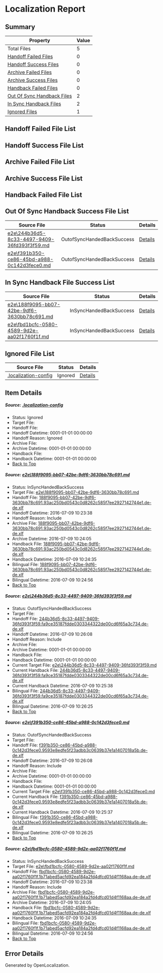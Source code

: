 # <a name='report-top'></a> Localization Report

## Summary
 Property | Value 
 -------- | ----- 
 Total Files | 5
[ Handoff Failed Files ](#handoff-failed-list)| 0
[ Handoff Success Files ](#handoff-success-list)| 0
[ Archive Failed Files ](#archive-failed-list)| 0
[ Archive Success Files ](#archive-success-list)| 0
[ Handback Failed Files ](#handback-failed-list)| 0
[ Out Of Sync Handback Files ](#outofsync-handback-success-list)| 2
[ In Sync Handback Files ](#insync-handback-success-list)| 2
[ Ignored Files ](#ignored-list)| 1

## <a name='handoff-failed-list'></a> Handoff Failed File List

## <a name='handoff-success-list'></a> Handoff Success File List

## <a name='archive-failed-list'></a> Archive Failed File List

## <a name='archive-success-list'></a> Archive Success File List

## <a name='handback-failed-list'></a> Handback Failed File List

## <a name='outofsync-handback-success-list'></a> Out Of Sync Handback Success File List
 Source File | Status | Details 
 ----------- | ------ | ------- 
 [e2e\244b36d5-8c33-4497-9409-36fd393f3f59.md](https://github.com/OpenLocalizationTestOrg/oltest/blob/b1a8e08f27080398978d5ddb516e51c824b76b92/e2e/244b36d5-8c33-4497-9409-36fd393f3f59.md) | OutofSyncHandedBackSuccess | [Details](#a466077c874c510cd1bf2deab5c128b1cc654afb2)
 [e2e\f391b350-ce86-45bd-a988-0c142d3fece0.md](https://github.com/OpenLocalizationTestOrg/oltest/blob/b1a8e08f27080398978d5ddb516e51c824b76b92/e2e/f391b350-ce86-45bd-a988-0c142d3fece0.md) | OutofSyncHandedBackSuccess | [Details](#e92ad22262248ff8dd64070588579293f8efe1873)

## <a name='insync-handback-success-list'></a> In Sync Handback File Success List
 Source File | Status | Details 
 ----------- | ------ | ------- 
 [e2e\188f9095-bb07-42be-9df6-3630bb78c691.md](https://github.com/OpenLocalizationTestOrg/oltest/blob/438020ae8918fe1006e6ab8dcbab791003a6fdbb/e2e/188f9095-bb07-42be-9df6-3630bb78c691.md) | InSyncHandedBackSuccess | [Details](#a34b600cc80e4f20a7a08cb568e428d5b1a4fd2c1)
 [e2e\fbd1bcfc-0580-4589-9d2e-aa02f1760f1f.md](https://github.com/OpenLocalizationTestOrg/oltest/blob/438020ae8918fe1006e6ab8dcbab791003a6fdbb/e2e/fbd1bcfc-0580-4589-9d2e-aa02f1760f1f.md) | InSyncHandedBackSuccess | [Details](#ef6c674054aeb8ea00b5985c929ca31c4922a88d4)

## <a name='ignored-list'></a> Ignored File List
 Source File | Status | Details 
 ----------- | ------ | ------- 
 [.localization-config](https://github.com/OpenLocalizationTestOrg/oltest/blob/b1a8e08f27080398978d5ddb516e51c824b76b92/.localization-config) | Ignored | [Details](#3d4f252ac210baf56311d7e97dcc2db10974dbd20)

## Item Details
##### <a name='3d4f252ac210baf56311d7e97dcc2db10974dbd20'></a> Source: [.localization-config](https://github.com/OpenLocalizationTestOrg/oltest/blob/b1a8e08f27080398978d5ddb516e51c824b76b92/.localization-config)
* Status: Ignored
* Target File: 
* Handoff File: 
* Handoff Datetime: 0001-01-01 00:00:00
* Handoff Reason: Ignored
* Archive File: 
* Archive Datetime: 0001-01-01 00:00:00
* Handback File: 
* Handback Datetime: 0001-01-01 00:00:00
* [Back to Top](#report-top)

##### <a name='a34b600cc80e4f20a7a08cb568e428d5b1a4fd2c1'></a> Source: [e2e\188f9095-bb07-42be-9df6-3630bb78c691.md](https://github.com/OpenLocalizationTestOrg/oltest/blob/438020ae8918fe1006e6ab8dcbab791003a6fdbb/e2e/188f9095-bb07-42be-9df6-3630bb78c691.md)
* Status: InSyncHandedBackSuccess
* Target File: [e2e\188f9095-bb07-42be-9df6-3630bb78c691.md](https://github.com/OpenLocalizationTestOrg/oltest-dede-fly/blob/5f7afce806b0f3ef18f2098007b44da872565b14/e2e/188f9095-bb07-42be-9df6-3630bb78c691.md)
* Handoff File: [188f9095-bb07-42be-9df6-3630bb78c691.93ac250bd0543c0d8262c585f7ee2927142744e1.de-de.xlf](https://github.com/OpenLocalizationTestOrg/olhandoff-e2e/blob/ff43e304908d901b68475341c91d46acbafacaa9/ol-handoff/OpenLocalizationTestOrg/oltest-dede-fly/ci/ht/188f9095-bb07-42be-9df6-3630bb78c691.93ac250bd0543c0d8262c585f7ee2927142744e1.de-de.xlf)
* Handoff Datetime: 2016-07-09 10:23:38
* Handoff Reason: Include
* Archive File: [188f9095-bb07-42be-9df6-3630bb78c691.93ac250bd0543c0d8262c585f7ee2927142744e1.de-de.xlf](https://github.com/OpenLocalizationTestOrg/olhandoff-e2e/blob/dde4be8759031d5fb5b9283c358a27e510163c0c/ol-archive/OpenLocalizationTestOrg/oltest-dede-fly/ci/ht/188f9095-bb07-42be-9df6-3630bb78c691.93ac250bd0543c0d8262c585f7ee2927142744e1.de-de.xlf)
* Archive Datetime: 2016-07-09 10:24:05
* Handback File: [188f9095-bb07-42be-9df6-3630bb78c691.93ac250bd0543c0d8262c585f7ee2927142744e1.de-de.xlf](https://github.com/OpenLocalizationTestOrg/olhandback-e2e/blob/ff280b75ca7a3a3c72ce2f3560958b8930d65307/ol-handback/OpenLocalizationTestOrg/oltest-dede-fly/ci/ht/188f9095-bb07-42be-9df6-3630bb78c691.93ac250bd0543c0d8262c585f7ee2927142744e1.de-de.xlf)
* Handback Datetime: 2016-07-09 10:24:35
* Bilingual File: [188f9095-bb07-42be-9df6-3630bb78c691.93ac250bd0543c0d8262c585f7ee2927142744e1.de-de.xlf](https://github.com/OpenLocalizationTestOrg/olhandback-e2e/blob/ff280b75ca7a3a3c72ce2f3560958b8930d65307/ol-handback/OpenLocalizationTestOrg/oltest-dede-fly/ci/ht/188f9095-bb07-42be-9df6-3630bb78c691.93ac250bd0543c0d8262c585f7ee2927142744e1.de-de.xlf)
* Bilingual Datetime: 2016-07-09 10:24:56
* [Back to Top](#report-top)

##### <a name='a466077c874c510cd1bf2deab5c128b1cc654afb2'></a> Source: [e2e\244b36d5-8c33-4497-9409-36fd393f3f59.md](https://github.com/OpenLocalizationTestOrg/oltest/blob/b1a8e08f27080398978d5ddb516e51c824b76b92/e2e/244b36d5-8c33-4497-9409-36fd393f3f59.md)
* Status: OutofSyncHandedBackSuccess
* Target File: 
* Handoff File: [244b36d5-8c33-4497-9409-36fd393f3f59.fa9ce35187fdde0303344322de00cd6f65a3c734.de-de.xlf](https://github.com/OpenLocalizationTestOrg/olhandoff-e2e/blob/63cd002a6211383222537d724dac14ef846c591a/ol-handoff/OpenLocalizationTestOrg/oltest-dede-fly/ci/ht/244b36d5-8c33-4497-9409-36fd393f3f59.fa9ce35187fdde0303344322de00cd6f65a3c734.de-de.xlf)
* Handoff Datetime: 2016-07-09 10:26:08
* Handoff Reason: Include
* Archive File: 
* Archive Datetime: 0001-01-01 00:00:00
* Handback File: 
* Handback Datetime: 0001-01-01 00:00:00
* Current Target File: [e2e\244b36d5-8c33-4497-9409-36fd393f3f59.md](https://github.com/OpenLocalizationTestOrg/oltest-dede-fly/blob/6f90f717c8e9e08481958b89fa7527ca6a5975cd/e2e/244b36d5-8c33-4497-9409-36fd393f3f59.md)
* Current Handback File: [244b36d5-8c33-4497-9409-36fd393f3f59.fa9ce35187fdde0303344322de00cd6f65a3c734.de-de.xlf](https://github.com/OpenLocalizationTestOrg/olhandback-e2e/blob/2b3a3e095ed4a4348ed1b205f5203441ef751bc9/ol-handback/OpenLocalizationTestOrg/oltest-dede-fly/ci/ht/244b36d5-8c33-4497-9409-36fd393f3f59.fa9ce35187fdde0303344322de00cd6f65a3c734.de-de.xlf)
* Current Handback Datetime: 2016-07-09 10:25:38
* Bilingual File: [244b36d5-8c33-4497-9409-36fd393f3f59.fa9ce35187fdde0303344322de00cd6f65a3c734.de-de.xlf](https://github.com/OpenLocalizationTestOrg/olhandback-e2e/blob/2b3a3e095ed4a4348ed1b205f5203441ef751bc9/ol-handback/OpenLocalizationTestOrg/oltest-dede-fly/ci/ht/244b36d5-8c33-4497-9409-36fd393f3f59.fa9ce35187fdde0303344322de00cd6f65a3c734.de-de.xlf)
* Bilingual Datetime: 2016-07-09 10:26:25
* [Back to Top](#report-top)

##### <a name='e92ad22262248ff8dd64070588579293f8efe1873'></a> Source: [e2e\f391b350-ce86-45bd-a988-0c142d3fece0.md](https://github.com/OpenLocalizationTestOrg/oltest/blob/b1a8e08f27080398978d5ddb516e51c824b76b92/e2e/f391b350-ce86-45bd-a988-0c142d3fece0.md)
* Status: OutofSyncHandedBackSuccess
* Target File: 
* Handoff File: [f391b350-ce86-45bd-a988-0c142d3fece0.9593e8edfe5f23adbb3c0639b37e1a1407018a5b.de-de.xlf](https://github.com/OpenLocalizationTestOrg/olhandoff-e2e/blob/63cd002a6211383222537d724dac14ef846c591a/ol-handoff/OpenLocalizationTestOrg/oltest-dede-fly/ci/ht/f391b350-ce86-45bd-a988-0c142d3fece0.9593e8edfe5f23adbb3c0639b37e1a1407018a5b.de-de.xlf)
* Handoff Datetime: 2016-07-09 10:26:08
* Handoff Reason: Include
* Archive File: 
* Archive Datetime: 0001-01-01 00:00:00
* Handback File: 
* Handback Datetime: 0001-01-01 00:00:00
* Current Target File: [e2e\f391b350-ce86-45bd-a988-0c142d3fece0.md](https://github.com/OpenLocalizationTestOrg/oltest-dede-fly/blob/6f90f717c8e9e08481958b89fa7527ca6a5975cd/e2e/f391b350-ce86-45bd-a988-0c142d3fece0.md)
* Current Handback File: [f391b350-ce86-45bd-a988-0c142d3fece0.9593e8edfe5f23adbb3c0639b37e1a1407018a5b.de-de.xlf](https://github.com/OpenLocalizationTestOrg/olhandback-e2e/blob/2b3a3e095ed4a4348ed1b205f5203441ef751bc9/ol-handback/OpenLocalizationTestOrg/oltest-dede-fly/ci/ht/f391b350-ce86-45bd-a988-0c142d3fece0.9593e8edfe5f23adbb3c0639b37e1a1407018a5b.de-de.xlf)
* Current Handback Datetime: 2016-07-09 10:25:37
* Bilingual File: [f391b350-ce86-45bd-a988-0c142d3fece0.9593e8edfe5f23adbb3c0639b37e1a1407018a5b.de-de.xlf](https://github.com/OpenLocalizationTestOrg/olhandback-e2e/blob/2b3a3e095ed4a4348ed1b205f5203441ef751bc9/ol-handback/OpenLocalizationTestOrg/oltest-dede-fly/ci/ht/f391b350-ce86-45bd-a988-0c142d3fece0.9593e8edfe5f23adbb3c0639b37e1a1407018a5b.de-de.xlf)
* Bilingual Datetime: 2016-07-09 10:26:25
* [Back to Top](#report-top)

##### <a name='ef6c674054aeb8ea00b5985c929ca31c4922a88d4'></a> Source: [e2e\fbd1bcfc-0580-4589-9d2e-aa02f1760f1f.md](https://github.com/OpenLocalizationTestOrg/oltest/blob/438020ae8918fe1006e6ab8dcbab791003a6fdbb/e2e/fbd1bcfc-0580-4589-9d2e-aa02f1760f1f.md)
* Status: InSyncHandedBackSuccess
* Target File: [e2e\fbd1bcfc-0580-4589-9d2e-aa02f1760f1f.md](https://github.com/OpenLocalizationTestOrg/oltest-dede-fly/blob/5f7afce806b0f3ef18f2098007b44da872565b14/e2e/fbd1bcfc-0580-4589-9d2e-aa02f1760f1f.md)
* Handoff File: [fbd1bcfc-0580-4589-9d2e-aa02f1760f1f.1b71abed5acfd92ea184a2fd4dfcd01d4f1168aa.de-de.xlf](https://github.com/OpenLocalizationTestOrg/olhandoff-e2e/blob/ff43e304908d901b68475341c91d46acbafacaa9/ol-handoff/OpenLocalizationTestOrg/oltest-dede-fly/ci/ht/fbd1bcfc-0580-4589-9d2e-aa02f1760f1f.1b71abed5acfd92ea184a2fd4dfcd01d4f1168aa.de-de.xlf)
* Handoff Datetime: 2016-07-09 10:23:38
* Handoff Reason: Include
* Archive File: [fbd1bcfc-0580-4589-9d2e-aa02f1760f1f.1b71abed5acfd92ea184a2fd4dfcd01d4f1168aa.de-de.xlf](https://github.com/OpenLocalizationTestOrg/olhandoff-e2e/blob/dde4be8759031d5fb5b9283c358a27e510163c0c/ol-archive/OpenLocalizationTestOrg/oltest-dede-fly/ci/ht/fbd1bcfc-0580-4589-9d2e-aa02f1760f1f.1b71abed5acfd92ea184a2fd4dfcd01d4f1168aa.de-de.xlf)
* Archive Datetime: 2016-07-09 10:24:05
* Handback File: [fbd1bcfc-0580-4589-9d2e-aa02f1760f1f.1b71abed5acfd92ea184a2fd4dfcd01d4f1168aa.de-de.xlf](https://github.com/OpenLocalizationTestOrg/olhandback-e2e/blob/ff280b75ca7a3a3c72ce2f3560958b8930d65307/ol-handback/OpenLocalizationTestOrg/oltest-dede-fly/ci/ht/fbd1bcfc-0580-4589-9d2e-aa02f1760f1f.1b71abed5acfd92ea184a2fd4dfcd01d4f1168aa.de-de.xlf)
* Handback Datetime: 2016-07-09 10:24:35
* Bilingual File: [fbd1bcfc-0580-4589-9d2e-aa02f1760f1f.1b71abed5acfd92ea184a2fd4dfcd01d4f1168aa.de-de.xlf](https://github.com/OpenLocalizationTestOrg/olhandback-e2e/blob/ff280b75ca7a3a3c72ce2f3560958b8930d65307/ol-handback/OpenLocalizationTestOrg/oltest-dede-fly/ci/ht/fbd1bcfc-0580-4589-9d2e-aa02f1760f1f.1b71abed5acfd92ea184a2fd4dfcd01d4f1168aa.de-de.xlf)
* Bilingual Datetime: 2016-07-09 10:24:56
* [Back to Top](#report-top)


## Error Details

Generated by OpenLocalization.
